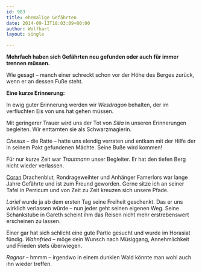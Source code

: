 ```yaml
---
id: 983
title: ehemalige Gefährten
date: 2014-09-13T18:03:09+00:00
author: Wolfhart
layout: single

---
```

**Mehrfach haben sich Gefährten neu gefunden oder auch für immer trennen müssen.**

Wie gesagt &#8211; manch einer schreckt schon vor der Höhe des Berges zurück, wenn er an dessen Fuße steht.

**Eine kurze Erinnerung:**

In ewig guter Erinnerung werden wir _Wesdragon_ behalten, der im verfluchten Eis von uns hat gehen müssen.

Mit geringerer Trauer wird uns der Tot von _Silia_ in unseren Erinnerungen begleiten. Wir enttarnten sie als Schwarzmagierin.

_Chesus_ – die Ratte – hatte uns elendig verraten und entkam mit der Hilfe der in seinem Pakt gefundenen Mächte. Seine Buße wird kommen!

Für nur kurze Zeit war _Trautmann_ unser Begleiter. Er hat den tiefen Berg nicht wieder verlassen.

[Coran](http://www.phexkinder.de/mittelgruppe/coran/ "Coran") Drachenblut, Rondrageweihter und Anhänger Famerlors war lange Jahre Gefährte und ist zum Freund geworden. Gerne sitze ich an seiner Tafel in Perricum und von Zeit zu Zeit kreuzen sich unsere Pfade.

_Lariel_ wurde ja ab dem ersten Tag seine Freiheit geschenkt. Das er uns wirklich verlassen würde – nun jeder geht seinen eigenen Weg. Seine Schankstube in Gareth scheint ihm das Reisen nicht mehr erstrebenswert erscheinen zu lassen.

Einer gar hat sich schlicht eine gute Partie gesucht und wurde im Horasiat fündig. _Wahnfried_ – möge dein Wunsch nach Müsiggang, Annehmlichkeit und Frieden stets überwiegen.

_Ragnar_ – hmmm – irgendwo in einem dunklen Wald könnte man wohl auch ihn wieder treffen.

&nbsp;
